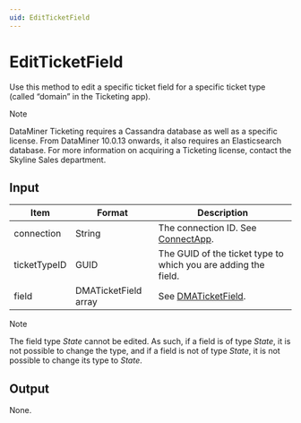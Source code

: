 ```yaml
---
uid: EditTicketField
---
```


# EditTicketField

Use this method to edit a specific ticket field for a specific ticket type (called “domain” in the Ticketing app).

> [!NOTE]
> DataMiner Ticketing requires a Cassandra database as well as a specific license. From DataMiner 10.0.13 onwards, it also requires an Elasticsearch database. For more information on acquiring a Ticketing license, contact the Skyline Sales department.

## Input

| Item         | Format               | Description                                                       |
|--------------|----------------------|-------------------------------------------------------------------|
| connection   | String               | The connection ID. See [ConnectApp](xref:ConnectApp).              |
| ticketTypeID | GUID                 | The GUID of the ticket type to which you are adding the field.    |
| field        | DMATicketField array | See [DMATicketField](xref:DMATicketField). |

> [!NOTE]
> The field type *State* cannot be edited. As such, if a field is of type *State*, it is not possible to change the type, and if a field is not of type *State*, it is not possible to change its type to *State*.

## Output

None.
